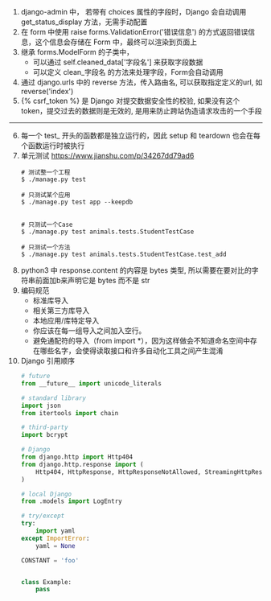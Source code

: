 1. django-admin 中， 若带有 choices 属性的字段时，Django 会自动调用 get_status_display 方法，无需手动配置
2. 在 form 中使用 raise forms.ValidationError('错误信息') 的方式返回错误信息，这个信息会存储在 Form 中，最终可以渲染到页面上
3. 继承 forms.ModelForm 的子类中，
    * 可以通过 self.cleaned_data['字段名'] 来获取字段数据
    * 可以定义 clean_字段名 的方法来处理字段，Form会自动调用
4. 通过 django.urls 中的 reverse 方法，传入路由名, 可以获取指定定义的url, 如 reverse('index')
5. {% csrf_token %} 是 Django 对提交数据安全性的校验, 如果没有这个 token，提交过去的数据则是无效的, 是用来防止跨站伪造请求攻击的一个手段
---
6. 每一个 test_ 开头的函数都是独立运行的，因此 setup 和 teardown 也会在每个函数运行时被执行
7. 单元测试 https://www.jianshu.com/p/34267dd79ad6
    ```
    # 测试整一个工程
    $ ./manage.py test 

    # 只测试某个应用
    $ ./manage.py test app --keepdb


    # 只测试一个Case
    $ ./manage.py test animals.tests.StudentTestCase

    # 只测试一个方法
    $ ./manage.py test animals.tests.StudentTestCase.test_add
    ```
8. python3 中 response.content 的内容是 bytes 类型, 所以需要在要对比的字符串前面加b来声明它是 bytes 而不是 str
9. 编码规范
    * 标准库导入
    * 相关第三方库导入
    * 本地应用/库特定导入 
    * 你应该在每一组导入之间加入空行。
    * 避免通配符的导入（from import *），因为这样做会不知道命名空间中存在哪些名字，会使得读取接口和许多自动化工具之间产生混淆
10. Django 引用顺序
    ```python
    # future
    from __future__ import unicode_literals

    # standard library
    import json
    from itertools import chain

    # third-party
    import bcrypt

    # Django
    from django.http import Http404
    from django.http.response import (
        Http404, HttpResponse, HttpResponseNotAllowed, StreamingHttpResponse, cookie,
    )

    # local Django
    from .models import LogEntry

    # try/except
    try:
        import yaml
    except ImportError:
        yaml = None

    CONSTANT = 'foo'


    class Example:
        pass
    ```